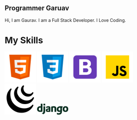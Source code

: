 ## Programmer Garuav
Hi, I am Gaurav.
I am a Full Stack Developer.
I Love Coding.
# My Skills
<img src="/img/html-5.svg" alt="drawing" width="100"/> <img src="/img/css3.svg" alt="drawing" width="100"/>
<img src="/img/bootstrap.svg" alt="drawing" width="100"/>
<img src="/img/js.svg" alt="drawing" width="100"/>
<img src="/img/jquery.svg" alt="drawing" width="100"/>
<img src="/img/django.svg" alt="drawing" width="100"/>